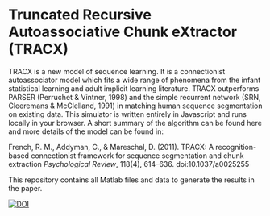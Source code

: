 # Truncated Recursive Autoassociative Chunk eXtractor (TRACX)

TRACX is a new model of sequence learning. It is a connectionist autoassociator model which fits a wide range of phenomena from the infant statistical learning and adult implicit learning literature. TRACX outperforms PARSER (Perruchet & Vintner, 1998) and the simple recurrent network (SRN, Cleeremans & McClelland, 1991) in matching human sequence segmentation on existing data. This simulator is written entirely in Javascript and runs locally in your browser. A short summary of the algorithm can be found here and more details of the model can be found in:


French, R. M., Addyman, C., & Mareschal, D. (2011). TRACX: A recognition-based connectionist framework for sequence segmentation and chunk extraction *Psychological Review*, 118(4), 614–636. doi:10.1037/a0025255

This repository contains all Matlab files and data to generate the results in the paper.

[![DOI](https://zenodo.org/badge/3891/YourBrain/TRACX-matlab.svg)](http://dx.doi.org/10.5281/zenodo.16437)

